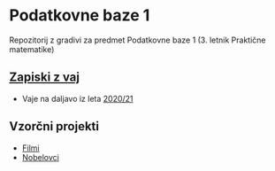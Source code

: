# Podatkovne baze 1

Repozitorij z gradivi za predmet Podatkovne baze 1 (3. letnik Praktične matematike)

## [Zapiski z vaj](zapiski)

* Vaje na daljavo iz leta [2020/21](zapiski/2020-21)

## Vzorčni projekti

* [Filmi](projekt-filmi/)
* [Nobelovci](projekt-nobelovci/)
